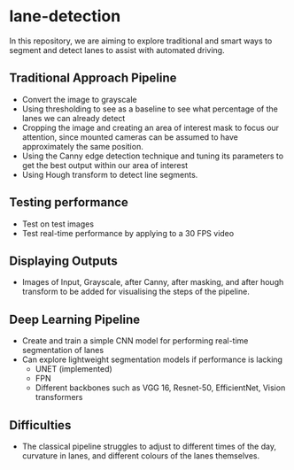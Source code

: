 # lane-detection

In this repository, we are aiming to explore traditional and smart ways to segment and detect lanes to assist with automated driving.

## Traditional Approach Pipeline
* Convert the image to grayscale
* Using thresholding to see as a baseline to see what percentage of the lanes we can already detect
* Cropping the image and creating an area of interest mask to focus our attention, since mounted cameras can be assumed to have approximately the same position.
* Using the Canny edge detection technique and tuning its parameters to get the best output within our area of interest
* Using Hough transform to detect line segments.

## Testing performance
* Test on test images
* Test real-time performance by applying to a 30 FPS video

## Displaying Outputs
* Images of Input, Grayscale, after Canny, after masking, and after hough transform to be added for visualising the steps of the pipeline.

## Deep Learning Pipeline
* Create and train a simple CNN model for performing real-time segmentation of lanes
* Can explore lightweight segmentation models if performance is lacking
  * UNET (implemented)
  * FPN
  * Different backbones such as VGG 16, Resnet-50, EfficientNet, Vision transformers

## Difficulties
* The classical pipeline struggles to adjust to different times of the day, curvature in lanes, and different colours of the lanes themselves.
